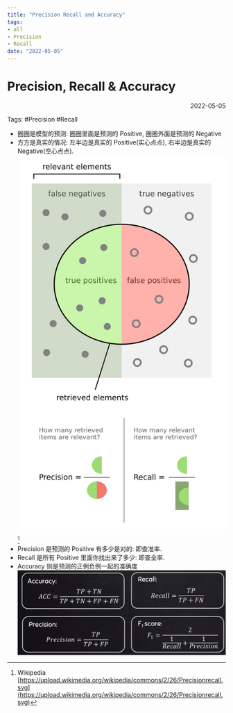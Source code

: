 ```yaml
---
title: "Precision Recall and Accuracy"
tags:
- all
- Precision
- Recall
date: "2022-05-05"
---
```

# Precision, Recall & Accuracy

<div align="right"> 2022-05-05</div>

Tags: #Precision #Recall

- 圈圈是模型的预测: 圈圈里面是预测的 Positive, 圈圈外面是预测的 Negative
- 方方是真实的情况: 左半边是真实的 Positive(实心点点), 右半边是真实的 Negative(空心点点).
![](notes/2022/2022.5/assets/Precisionrecall.svg) [^1]
- Precision 是预测的 Positive 有多少是对的: 即查准率.
- Recall 是所有 Positive 里面你找出来了多少: 即查全率.
- Accuracy 则是预测的正例负例一起的准确度
![](notes/2022/2022.5/assets/Acc%20Pre%20Rec%20F1.png)





[^1]: Wikipedia [https://upload.wikimedia.org/wikipedia/commons/2/26/Precisionrecall.svg](https://upload.wikimedia.org/wikipedia/commons/2/26/Precisionrecall.svg)
